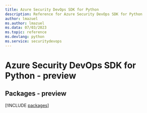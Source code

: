 ```yaml
---
title: Azure Security DevOps SDK for Python
description: Reference for Azure Security DevOps SDK for Python
author: lmazuel
ms.author: lmazuel
ms.data: 07/03/2023
ms.topic: reference
ms.devlang: python
ms.service: securitydevops
---
```

# Azure Security DevOps SDK for Python - preview
## Packages - preview
[!INCLUDE [packages](security-devops-index.md)]